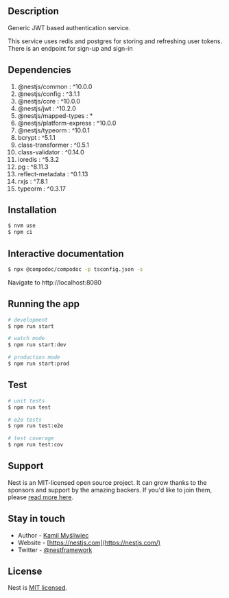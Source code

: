 ## Description

Generic JWT based authentication service.

This service uses redis and postgres for storing and refreshing user tokens. There is an endpoint for sign-up and sign-in

## Dependencies

1. @nestjs/common : ^10.0.0
2. @nestjs/config : ^3.1.1
3. @nestjs/core : ^10.0.0
4. @nestjs/jwt : ^10.2.0
5. @nestjs/mapped-types : \*
6. @nestjs/platform-express : ^10.0.0
7. @nestjs/typeorm : ^10.0.1
8. bcrypt : ^5.1.1
9. class-transformer : ^0.5.1
10. class-validator : ^0.14.0
11. ioredis : ^5.3.2
12. pg : ^8.11.3
13. reflect-metadata : ^0.1.13
14. rxjs : ^7.8.1
15. typeorm : ^0.3.17

## Installation

```bash
$ nvm use
$ npm ci
```

## Interactive documentation

```bash
$ npx @compodoc/compodoc -p tsconfig.json -s
```

Navigate to http://localhost:8080

## Running the app

```bash
# development
$ npm run start

# watch mode
$ npm run start:dev

# production mode
$ npm run start:prod
```

## Test

```bash
# unit tests
$ npm run test

# e2e tests
$ npm run test:e2e

# test coverage
$ npm run test:cov
```

## Support

Nest is an MIT-licensed open source project. It can grow thanks to the sponsors and support by the amazing backers. If you'd like to join them, please [read more here](https://docs.nestjs.com/support).

## Stay in touch

- Author - [Kamil Myśliwiec](https://kamilmysliwiec.com)
- Website - [https://nestjs.com](https://nestjs.com/)
- Twitter - [@nestframework](https://twitter.com/nestframework)

## License

Nest is [MIT licensed](LICENSE).
